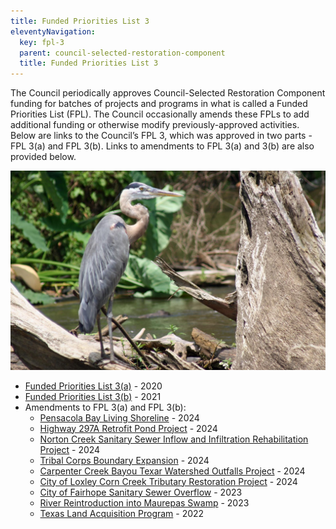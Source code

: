 ```yaml
---
title: Funded Priorities List 3
eleventyNavigation:
  key: fpl-3
  parent: council-selected-restoration-component
  title: Funded Priorities List 3
---
```


The Council periodically approves Council-Selected Restoration Component funding for batches of projects and programs in what is called a Funded Priorities List (FPL). The Council occasionally amends these FPLs to add additional funding or otherwise modify previously-approved activities. Below are links to the Council’s FPL 3, which was approved in two parts - FPL 3(a) and FPL 3(b). Links to amendments to FPL 3(a) and 3(b) are also provided below.

!["A Great Blue Heron stands gracefully on a fallen tree by the water's edge"](/img/PRDFT-h4-20150624.jpg)

- [Funded Priorities List 3(a)](/uploads/Final_FPL_3a_Final_Perdido_EC_508_3_2_2020.pdf) - 2020
- [Funded Priorities List 3(b)](/uploads/FPL3b_Final_Document.pdf) - 2021
- Amendments to FPL 3(a) and FPL 3(b):
  - [Pensacola Bay Living Shoreline](/uploads/PRDFT_Pensacola_LS_FPL_Amendment_Summary_20241218.pdf) - 2024
  - [Highway 297A Retrofit Pond Project](/uploads/Hwy_297a_Retrofit_Pond_Project_FPL_Amendment_Summary_508_20240926.docx) - 2024
  - [Norton Creek Sanitary Sewer Inflow and Infiltration Rehabilitation Project](/uploads/Norton_Creek_FPL_Amendment_Summary_508_20240926.docx) - 2024
  - [Tribal Corps Boundary Expansion](/uploads/Tribal_Youth_Boundary_Expansion_FPL_Amendment_Summary_508_20240926.docx) - 2024
  - [Carpenter Creek Bayou Texar Watershed Outfalls Project](/uploads/FPL3b_Amendment_FL_Carpenter_Creek_Bayou_Texar_Summary_508_0240117.pdf) - 2024
  - [City of Loxley Corn Creek Tributary Restoration Project](/uploads/FPL3b_Amendment_AL_City_of_Loxley_Corn_Creek_Summary_508_20240109.pdf) - 2024
  - [City of Fairhope Sanitary Sewer Overflow](/uploads/FPL_3b_Amendment_AL_Fairhope_WQ_Project_Final_508_compliant.pdf) - 2023
  - [River Reintroduction into Maurepas Swamp](/uploads/Bahia_Grande_Maurepas_FPL_Amendment_Summary_508.pdf) - 2023
  - [Texas Land Acquisition Program](/uploads/Amendment_FPL3b_TX_Land_Acquisition_Program_Final_508_09212022.docx.pdf) - 2022

